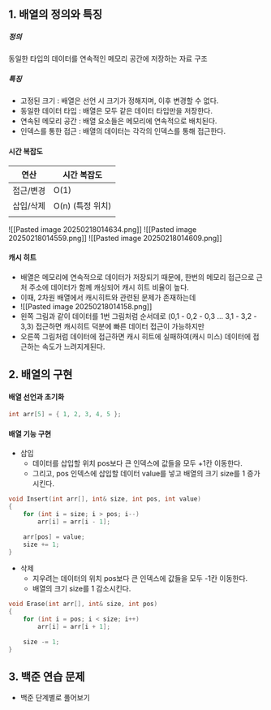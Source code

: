 ## 1. 배열의 정의와 특징
##### 정의
동일한 타입의 데이터를 연속적인 메모리 공간에 저장하는 자료 구조

##### 특징
- 고정된 크기 : 배열은 선언 시 크기가 정해지며, 이후 변경할 수 없다.
- 동일한 데이터 타입 : 배열은 모두 같은 데이터 타입만을 저장한다.
- 연속된 메모리 공간 : 배열 요소들은 메모리에 연속적으로 배치된다.
- 인덱스를 통한 접근 : 배열의 데이터는 각각의 인덱스를 통해 접근한다.
    

#### 시간 복잡도

| 연산    | 시간 복잡도       |
| ----- | ------------ |
| 접근/변경 | O(1)         |
| 삽입/삭제 | O(n) (특정 위치) |
|       |              |

![[Pasted image 20250218014634.png]]
![[Pasted image 20250218014559.png]]
![[Pasted image 20250218014609.png]]

#### 캐시 히트

- 배열은 메모리에 연속적으로 데이터가 저장되기 때문에, 한번의 메모리 접근으로 근처 주소에 데이터가 함께 캐싱되어 캐시 히트 비율이 높다.
- 이때, 2차원 배열에서 캐시히트와 관련된 문제가 존재하는데
- ![[Pasted image 20250218014158.png]]
- 왼쪽 그림과 같이 데이터를 1번 그림처럼 순서데로 (0,1 - 0,2 - 0,3 ... 3,1 - 3,2 - 3,3) 접근하면 캐시히트 덕분에 빠른 데이터 접근이 가능하지만
- 오른쪽 그림처럼 데이터에 접근하면 캐시 히트에 실패하여(캐시 미스) 데이터에 접근하는 속도가 느려지게된다.


## 2. 배열의 구현

#### 배열 선언과 초기화

```cpp
int arr[5] = { 1, 2, 3, 4, 5 };
```

#### 배열 기능 구현
- 삽입
	- 데이터를 삽입할 위치 pos보다 큰 인덱스에 값들을 모두 +1칸 이동한다.
	- 그리고, pos 인덱스에 삽입할 데이터 value를 넣고 배열의 크기 size를 1 증가시킨다.
```cpp
void Insert(int arr[], int& size, int pos, int value) 
{
    for (int i = size; i > pos; i--) 
	    arr[i] = arr[i - 1];
	    
    arr[pos] = value;
    size += 1;
}
```
- 삭제
	- 지우려는 데이터의 위치 pos보다 큰 인덱스에 값들을 모두 -1칸 이동한다.
	- 배열의 크기 size를 1 감소시킨다.
```cpp
void Erase(int arr[], int& size, int pos) 
{
    for (int i = pos; i < size; i++) 
	    arr[i] = arr[i + 1];
	    
    size -= 1;
}
```


## 3. 백준 연습 문제
- 백준 단계별로 풀어보기
